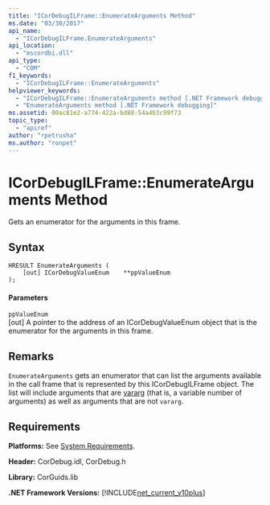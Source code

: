 ```yaml
---
title: "ICorDebugILFrame::EnumerateArguments Method"
ms.date: "03/30/2017"
api_name: 
  - "ICorDebugILFrame.EnumerateArguments"
api_location: 
  - "mscordbi.dll"
api_type: 
  - "COM"
f1_keywords: 
  - "ICorDebugILFrame::EnumerateArguments"
helpviewer_keywords: 
  - "ICorDebugILFrame::EnumerateArguments method [.NET Framework debugging]"
  - "EnumerateArguments method [.NET Framework debugging]"
ms.assetid: 00ac81e2-a774-422a-bd88-54a4b3c99f73
topic_type: 
  - "apiref"
author: "rpetrusha"
ms.author: "ronpet"
---
```

# ICorDebugILFrame::EnumerateArguments Method
Gets an enumerator for the arguments in this frame.  
  
## Syntax  
  
```  
HRESULT EnumerateArguments (  
    [out] ICorDebugValueEnum    **ppValueEnum  
);  
```  
  
#### Parameters  
 `ppValueEnum`  
 [out] A pointer to the address of an ICorDebugValueEnum object that is the enumerator for the arguments in this frame.  
  
## Remarks  
 `EnumerateArguments` gets an enumerator that can list the arguments available in the call frame that is represented by this ICorDebugILFrame object. The list will include arguments that are [vararg](/cpp/windows/vararg) (that is, a variable number of arguments) as well as arguments that are not `vararg`.  
  
## Requirements  
 **Platforms:** See [System Requirements](../../../../docs/framework/get-started/system-requirements.md).  
  
 **Header:** CorDebug.idl, CorDebug.h  
  
 **Library:** CorGuids.lib  
  
 **.NET Framework Versions:** [!INCLUDE[net_current_v10plus](../../../../includes/net-current-v10plus-md.md)]

